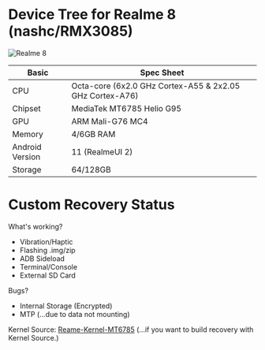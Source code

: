 # Device Tree for Realme 8 (nashc/RMX3085)
![Realme 8](https://image05.realme.net/general/20210427/1619510447064.png)

|Basic               |Spec Sheet                                                    |
|--                  |--                                                            |
|CPU                 |Octa-core (6x2.0 GHz Cortex-A55 & 2x2.05 GHz Cortex-A76)      |
|Chipset             |MediaTek MT6785 Helio G95                                     |
|GPU                 |ARM Mali-G76 MC4                                              |
|Memory              |4/6GB RAM                                                     |
|Android Version     |11 (RealmeUI 2)                                               |
|Storage             |64/128GB                                                      |

# Custom Recovery Status
What's working?
- Vibration/Haptic 
- Flashing .img/zip
- ADB Sideload
- Terminal/Console
- External SD Card

Bugs?
- Internal Storage (Encrypted)
- MTP (...due to data not mounting)

Kernel Source: [Reame-Kernel-MT6785](https://github.com/nashc-dev/android_kernel_realme_mt6785)
       (...if you want to build recovery with Kernel Source.)

